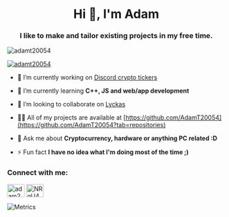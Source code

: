 <h1 align="center">Hi 👋, I'm Adam</h1>
<h3 align="center">I like to make and tailor existing projects in my free time.</h3>

<p align="left"> <img src="https://komarev.com/ghpvc/?username=adamt20054&label=Profile%20views&color=0e75b6&style=flat" alt="adamt20054" /> </p>

<p align="left"> <a href="https://github.com/ryo-ma/github-profile-trophy"><img src="https://github-profile-trophy.vercel.app/?username=adamt20054" alt="adamt20054" /></a> </p>

- 🔭 I’m currently working on [Discord crypto tickers](https://github.com/AdamT20054/Discord-Crypto-Tickers)

- 🌱 I’m currently learning **C++, JS and web/app development**

- 👯 I’m looking to collaborate on [Lyckas](https://github.com/AdamT20054/Lyckas)

- 👨‍💻 All of my projects are available at [https://github.com/AdamT20054](https://github.com/AdamT20054?tab=repositories)

- 💬 Ask me about **Cryptocurrency, hardware or anything PC related :D**

- ⚡ Fun fact **I have no idea what I'm doing most of the time ;)**

<h3 align="left">Connect with me:</h3>
<p align="left">
<a href="https://instagram.com/adam2k05" target="blank"><img align="center" src="https://raw.githubusercontent.com/rahuldkjain/github-profile-readme-generator/master/src/images/icons/Social/instagram.svg" alt="adam2k05" height="30" width="40" /></a>
<a href="https://discord.gg/NRgU4Ybk7V" target="blank"><img align="center" src="https://raw.githubusercontent.com/rahuldkjain/github-profile-readme-generator/master/src/images/icons/Social/discord.svg" alt="NRgU4Ybk7V" height="30" width="40" /></a>
</p>

![Metrics](https://metrics.lecoq.io/AdamT20054?template=classic&base.indepth=true&repositories.batch=500&repositories.forks=true&base.repositories=0&isocalendar=1&languages=1&habits=1&repositories=1&activity=1&traffic=1&calendar=1&notable=1&base=header%2C%20activity%2C%20community%2C%20repositories%2C%20metadata&base.indepth=true&base.hireable=false&base.skip=false&repositories.batch=500&repositories.forks=true&repositories.affiliations=owner&isocalendar=false&isocalendar.duration=half-year&languages=false&languages.limit=8&languages.threshold=5%25&languages.other=false&languages.colors=github&languages.sections=most-used&languages.details=percentage&languages.indepth=false&languages.analysis.timeout=30&languages.categories=markup%2C%20programming&languages.recent.categories=markup%2C%20programming&languages.recent.load=500&languages.recent.days=365&habits=false&habits.from=500&habits.days=365&habits.facts=false&habits.charts=true&habits.charts.type=chartist&habits.trim=false&habits.languages.limit=8&habits.languages.threshold=5%25&repositories=false&repositories.featured=DJScaptcha&repositories.pinned=0&repositories.starred=0&repositories.random=0&repositories.order=featured%2C%20pinned%2C%20starred%2C%20random&calendar=false&calendar.limit=1&notable=false&notable.from=organization&notable.repositories=true&notable.indepth=true&notable.types=commit&notable.self=false&activity=false&activity.limit=5&activity.load=300&activity.days=14&activity.visibility=all&activity.timestamps=false&activity.filter=all&traffic=false&config.timezone=Europe%2FLondon&config.octicon=true&config.display=large)
